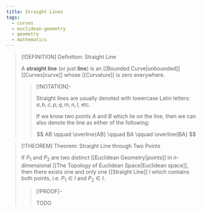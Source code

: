 ```yaml
---
title: Straight Lines
tags:
  - curves
  - euclidean-geometry
  - geometry
  - mathematics
---
```


>[!DEFINITION] Definition: Straight Line
>
>A **straight line** (or just **line**) is an [[Bounded Curve|unbounded]] [[Curves|curve]] whose [[Curvature]] is zero everywhere.
>
>>[!NOTATION]-
>>
>>Straight lines are usually denoted with lowercase Latin letters: $a,b,c, p,q, m,n,l,$ etc.
>>
>>If we know two points $A$ and $B$ which lie on the line, then we can also denote the line as either of the following:
>>
>>$$
>>AB \qquad \overline{AB} \qquad BA \qquad \overline{BA}
>>$$
>>
>

>[!THEOREM] Theorem: Straight Line through Two Points
>
>If $P_1$ and $P_2$ are two distinct [[Euclidean Geometry|points]] in $n$-dimensional [[The Topology of Euclidean Space|Euclidean space]], then there exists one and only one [[Straight Line]] $l$ which contains both points, i.e. $P_1 \in l$ and $P_2 \in l$.
>
>>[!PROOF]-
>>
>>TODO
>>
>